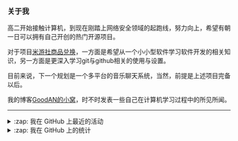 ### 关于我

高二开始接触计算机，到现在刚踏上网络安全领域的起跑线，努力向上，希望有朝一日可以拥有自己开创的热门开源项目。

对于项目[米游社商品兑换](https://github.com/GOOD-AN/Mys-Exchange-Goods)，一方面是希望从一个小小型软件学习软件开发的相关知识，另一方面是更深入学习git与github相关的使用与设置。

目前来说，下一个规划是一个多平台的音乐聊天系统，当然，前提是上述项目完备以后。

我的博客[GoodAN的小窝](https://blog.goodant.top/)，时不时发表一些自己在计算机学习过程中的所见所闻。

---

<details>
  <summary>:zap: 我在 GitHub 上最近的活动</summary>
  
<!--START_SECTION:activity-->
1. ❗ Opened issue [#2](https://github.com/luiguangguan/DGJv3/issues/2) in [luiguangguan/DGJv3](https://github.com/luiguangguan/DGJv3)
2. 🗣 Commented on [#146](https://github.com/XiaoMiku01/fansMedalHelper/issues/146#issuecomment-1862244830) in [XiaoMiku01/fansMedalHelper](https://github.com/XiaoMiku01/fansMedalHelper)
3. 🎉 Merged PR [#58](https://github.com/GOOD-AN/Mys-Exchange-Goods/pull/58) in [GOOD-AN/Mys-Exchange-Goods](https://github.com/GOOD-AN/Mys-Exchange-Goods)
4. 🗣 Commented on [#75](https://github.com/HolographicHat/YaeAchievement/issues/75#issuecomment-1804081424) in [HolographicHat/YaeAchievement](https://github.com/HolographicHat/YaeAchievement)
5. ❗ Opened issue [#75](https://github.com/HolographicHat/YaeAchievement/issues/75) in [HolographicHat/YaeAchievement](https://github.com/HolographicHat/YaeAchievement)
<!--END_SECTION:activity-->

</details>

<details>
<summary>:zap: 我在 GitHub 上的统计</summary>

![GOOD-AN's github stats](https://github-readme-stats-umber-theta.vercel.app/api?username=GOOD-AN&count_private=true&show_icons=true&include_all_commits=true&line_height=28&card_width=400px) ![Top Langs](https://github-readme-stats-umber-theta.vercel.app/api/top-langs/?username=GOOD-AN&&layout=compact&&langs_count=6&&exclude_repo=GOOD-AN.github.io,GOOD-AN,github-readme-stats,test)
</details>
